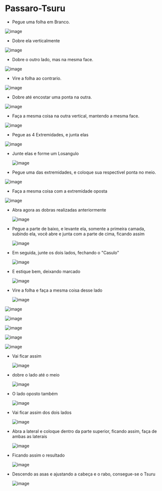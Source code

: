 # Passaro-Tsuru

- Pegue uma folha em Branco.

![image](https://github.com/user-attachments/assets/6eb28cc0-c09f-4b28-8a6a-5d343a9910b2)

- Dobre ela verticalmente

![image](https://github.com/user-attachments/assets/fe39b4c9-a2c4-45fa-823c-0a2b602c5714)

- Dobre o outro lado, mas na mesma face.

![image](https://github.com/user-attachments/assets/6fe754c8-5e11-4601-ae58-f6ea81a54d76)


- Vire a folha ao contrario.

![image](https://github.com/user-attachments/assets/bc309ba1-1798-40db-a384-eeb7cc0f6e3c)

- Dobre até encostar uma ponta na outra.

![image](https://github.com/user-attachments/assets/e1b9cfde-0010-4f0a-a8d3-52905789a280)

- Faça a mesma coisa na outra vertical, mantendo a mesma face.

![image](https://github.com/user-attachments/assets/4ca09c08-7378-4f9c-9af9-d232aa3cd4e7)

- Pegue as 4 Extremidades, e junta elas

![image](https://github.com/user-attachments/assets/0057134c-63dc-422a-bfa6-5d0afb115d8d)

- Junte elas e forme um Losangulo

  ![image](https://github.com/user-attachments/assets/7014abf8-b72d-4b58-8ebb-776118443c1d)

- Pegue uma das extremidades, e coloque sua respectivel ponta no meio.

![image](https://github.com/user-attachments/assets/fb0b93b8-1c37-4ed8-80eb-0acb3ca64454)

- Faça a mesma coisa com a extremidade oposta

![image](https://github.com/user-attachments/assets/75799230-aa9c-48c0-a871-a0fc6fd67413)

- Abra agora as dobras realizadas anteriormente

  ![image](https://github.com/user-attachments/assets/bf665ada-6230-4063-8a35-5a1bba7a67cb)

- Pegue a parte de baixo, e levante ela, somente a primeira camada, subindo ela, você abre e junta com a parte de cima, ficando assim

  ![image](https://github.com/user-attachments/assets/ff59da03-face-490e-a755-34205e0a2d48)

- Em seguida, junte os dois lados, fechando o "Casulo"

  ![image](https://github.com/user-attachments/assets/64f49b63-f971-4cad-a4cc-8c96f95b8924)

- E estique bem, deixando marcado

  ![image](https://github.com/user-attachments/assets/ab2de1f3-027d-4c70-862d-a3c4a15dbe25)

- Vire a folha e faça a mesma coisa desse lado

  ![image](https://github.com/user-attachments/assets/ffde7c41-0b00-4764-a6ac-5dcec9ab5e4a)

![image](https://github.com/user-attachments/assets/2d0edc12-8878-4e52-a1bc-2c1f32932991)

![image](https://github.com/user-attachments/assets/f72401ce-4876-4864-9d70-616bc48f4141)

![image](https://github.com/user-attachments/assets/43fa73fc-fada-4bb5-af29-63e0451a0e9c)

![image](https://github.com/user-attachments/assets/a6fa3653-51ae-4c7d-a11a-2863b11ba1b0)

![image](https://github.com/user-attachments/assets/dce9a257-c40d-4051-972d-3417854c8629)

- Vai ficar assim

  ![image](https://github.com/user-attachments/assets/d1fea24e-6b53-4641-8676-7d2c778a2ecc)

- dobre o lado até o meio

  ![image](https://github.com/user-attachments/assets/cb24ac74-1848-4df5-b495-693ef3680df6)

- O lado oposto também

  ![image](https://github.com/user-attachments/assets/90cd8392-0a37-4542-bec1-8161a002e524)

- Vai ficar assim dos dois lados

  ![image](https://github.com/user-attachments/assets/c773a2ff-0d91-42ce-993c-30e00671e856)

- Abra a lateral e coloque dentro da parte superior, ficando assim, faça de ambas as laterais

  ![image](https://github.com/user-attachments/assets/fed5c37a-504a-45ca-9e1c-74711da8e28e)

- Ficando assim o resultado

  ![image](https://github.com/user-attachments/assets/4ca17b1a-cd5a-4869-9316-7c932c11c7b2)

- Descendo as asas e ajustando a cabeça e o rabo, consegue-se o Tsuru

  ![image](https://github.com/user-attachments/assets/056c03eb-0a5e-4e82-9054-fda9baaf4634)

